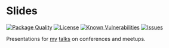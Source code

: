 # Slides

<!--Badges-->

 [![Package Quality](https://packagequality.com/shield/slides.svg)](https://packagequality.com/#?package=slides)
 [![License](https://img.shields.io/github/license/hejny/slides.svg?style=flat)](https://raw.githubusercontent.com/hejny/slides/master/LICENSE)
 [![Known Vulnerabilities](https://snyk.io/test/github/hejny/slides/badge.svg)](https://snyk.io/test/github/hejny/slides)
 [![Issues](https://img.shields.io/github/issues/hejny/slides.svg?style=flat)](https://github.com/hejny/slides/issues)

<!--/Badges-->

Presentations for [my](pavolhejny.com) [talks](talks.pavolhejny.com) on conferences and meetups.
